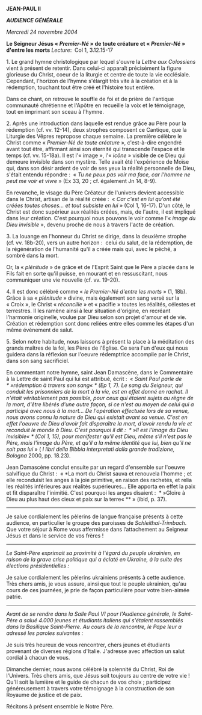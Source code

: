 **JEAN-PAUL II**

***AUDIENCE GÉNÉRALE***

*Mercredi 24 novembre 2004*

**Le Seigneur Jésus « *Premier-Né* » de toute créature et « *Premier-Né* » d'entre les morts** *Lecture*:  Col 1, 3.12.15-17

1. Le grand hymne christologique par lequel s'ouvre la *Lettre aux Colossiens* vient à présent de retentir. Dans celui-ci apparaît précisément la figure glorieuse du Christ, coeur de la liturgie et centre de toute la vie ecclésiale. Cependant, l'horizon de l'hymne s'élargit très vite à la création et à la rédemption, touchant tout être créé et l'histoire tout entière.

Dans ce chant, on retrouve le souffle de foi et de prière de l'antique communauté chrétienne et l'Apôtre en recueille la voix et le témoignage, tout en imprimant son sceau à l'hymne.

2. Après une introduction dans laquelle est rendue grâce au Père pour la rédemption (cf. vv. 12-14), deux strophes composent ce Cantique, que la Liturgie des Vêpres repropose chaque semaine. La première célèbre le Christ comme « *Premier-Né de toute créature* », c'est-à-dire engendré avant tout être, affirmant ainsi son éternité qui transcende l'espace et le temps (cf. vv. 15-18a). Il est l'« image », l'« *icône* » visible de ce Dieu qui demeure invisible dans son mystère. Telle avait été l'expérience de Moïse qui, dans son désir ardent de voir de ses yeux la réalité personnelle de Dieu, s'était entendu répondre :  « *Tu ne peux pas voir ma face, car l'homme ne peut me voir et vivre* » (Ex 33, 20 ; cf. également Jn 14, 8-9).

En revanche, le visage du Père Créateur de l'univers devient accessible dans le Christ, artisan de la réalité créée :  « *Car c'est en lui qu'ont été créées toutes choses... et tout subsiste en lui* » (Col 1, 16-17). D'un côté, le Christ est donc supérieur aux réalités créées, mais, de l'autre, il est impliqué dans leur création. C'est pourquoi nous pouvons le voir comme l'« *image du Dieu invisible* », devenu proche de nous à travers l'acte de création.

3. La louange en l'honneur du Christ se dirige, dans la deuxième strophe (cf. vv. 18b-20), vers un autre horizon :  celui du salut, de la rédemption, de la régénération de l'humanité qu'il a créée mais qui, avec le péché, a sombré dans la mort.

Or, la « *plénitude* » de grâce et de l'Esprit Saint que le Père a placée dans le Fils fait en sorte qu'il puisse, en mourant et en ressuscitant, nous communiquer une vie nouvelle (cf. vv. 19-20).

4. Il est donc célébré comme « *le Premier-Né d'entre les morts* » (1, 18b). Grâce à sa « *plénitude* » divine, mais également son sang versé sur la « Croix », le Christ « *réconcilie* » et « pacifie » toutes les réalités, célestes et terrestres. Il les ramène ainsi à leur situation d'origine, en recréant l'harmonie originelle, voulue par Dieu selon son projet d'amour et de vie. Création et rédemption sont donc reliées entre elles comme les étapes d'un même événement de salut.

5. Selon notre habitude, nous laissons à présent la place à la méditation des grands maîtres de la foi, les Pères de l'Eglise. Ce sera l'un d'eux qui nous guidera dans la réflexion sur l'oeuvre rédemptrice accomplie par le Christ, dans son sang sacrificiel.

En commentant notre hymne, saint Jean Damascène, dans le Commentaire à la Lettre de saint Paul qui lui est attribué, écrit :  « *Saint Paul parle de * »rédemption à travers son sang« * (Ep 1, 7). Le sang du Seigneur, qui conduit les prisonniers de la mort à la vie, est en effet donné en rachat. Il n'était véritablement pas possible, pour ceux qui étaient sujets au règne de la mort, d'être libérés d'une autre façon, si ce n'est au moyen de celui qui a participé avec nous à la mort... De l'opération effectuée lors de sa venue, nous avons connu la nature de Dieu qui existait avant sa venue. C'est en effet l'oeuvre de Dieu d'avoir fait disparaître la mort, d'avoir rendu la vie et reconduit le monde à Dieu. C'est pourquoi il dit :  * »Il est l'Image du Dieu invisible« * (Col 1, 15), pour manifester qu'il est Dieu, même s'il n'est pas le Père, mais l'image du Père, et qu'il a la même identité que lui, bien qu'il ne soit pas lui* » ( *I libri della Bibbia interpretati dalla grande tradizione, Bologna* 2000, pp. 18.23).

Jean Damascène conclut ensuite par un regard d'ensemble sur l'oeuvre salvifique du Christ :  « *La mort du Christ sauva et renouvela l'homme ; et elle reconduisit les anges à la joie primitive, en raison des rachetés, et relia les réalités inférieures aux réalités supérieures... Elle apporta en effet la paix et fit disparaître l'inimitié. C'est pourquoi les anges disaient :  * »Gloire à Dieu au plus haut des cieux et paix sur la terre« ** » (ibid, p. 37).

***

Je salue cordialement les pèlerins de langue française présents à cette audience, en particulier le groupe des paroisses de *Schleithal-Trimbach*. Que votre séjour à Rome vous affermisse dans l’attachement au Seigneur Jésus et dans le service de vos frères !

***

*Le Saint-Père exprimait sa proximité à l'égard du peuple ukrainien, en raison de la grave crise politique qui a éclaté en Ukraine, à la suite des élections présidentielles :*

Je salue cordialement les pèlerins ukrainiens présents à cette audience. Très chers amis, je vous assure, ainsi que tout le peuple ukrainien, qu'au cours de ces journées, je prie de façon particulière pour votre bien-aimée patrie.

***

*Avant de se rendre dans la Salle Paul VI pour l'Audience générale, le Saint-Père a salué 4.000 jeunes et étudiants italiens qui s'étaient rassemblés dans la Basilique Saint-Pierre. Au cours de la rencontre, le Pape leur a adressé les paroles suivantes :*

Je suis très heureux de vous rencontrer, chers jeunes et étudiants provenant de diverses régions d'Italie. J'adresse avec affection un salut cordial à chacun de vous.

Dimanche dernier, nous avons célébré la solennité du Christ, Roi de l'Univers. Très chers amis, que Jésus soit toujours au centre de votre vie ! Qu'Il soit la lumière et le guide de chacun de vos choix ; participez généreusement à travers votre témoignage à la construction de son Royaume de justice et de paix.

Récitons à présent ensemble le Notre Père.